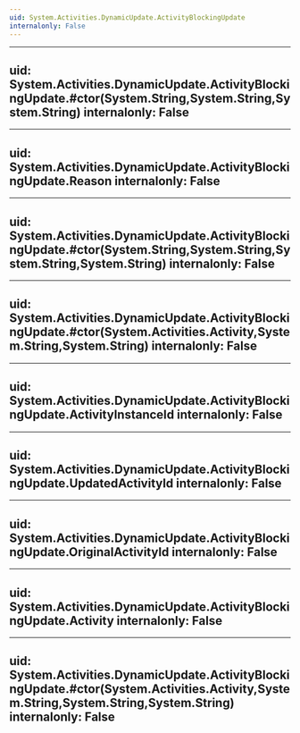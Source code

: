 ```yaml
---
uid: System.Activities.DynamicUpdate.ActivityBlockingUpdate
internalonly: False
---
```


---
uid: System.Activities.DynamicUpdate.ActivityBlockingUpdate.#ctor(System.String,System.String,System.String)
internalonly: False
---

---
uid: System.Activities.DynamicUpdate.ActivityBlockingUpdate.Reason
internalonly: False
---

---
uid: System.Activities.DynamicUpdate.ActivityBlockingUpdate.#ctor(System.String,System.String,System.String,System.String)
internalonly: False
---

---
uid: System.Activities.DynamicUpdate.ActivityBlockingUpdate.#ctor(System.Activities.Activity,System.String,System.String)
internalonly: False
---

---
uid: System.Activities.DynamicUpdate.ActivityBlockingUpdate.ActivityInstanceId
internalonly: False
---

---
uid: System.Activities.DynamicUpdate.ActivityBlockingUpdate.UpdatedActivityId
internalonly: False
---

---
uid: System.Activities.DynamicUpdate.ActivityBlockingUpdate.OriginalActivityId
internalonly: False
---

---
uid: System.Activities.DynamicUpdate.ActivityBlockingUpdate.Activity
internalonly: False
---

---
uid: System.Activities.DynamicUpdate.ActivityBlockingUpdate.#ctor(System.Activities.Activity,System.String,System.String,System.String)
internalonly: False
---
